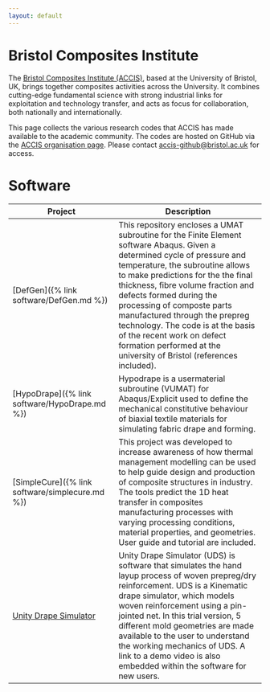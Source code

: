```yaml
---
layout: default
---
```


# Bristol Composites Institute

The [Bristol Composites Institute (ACCIS)](http://www.bris.ac.uk/composites),
based at the University of Bristol, UK, brings together composites activities
across the University. It combines cutting-edge fundamental science with strong
industrial links for exploitation and technology transfer, and acts as focus
for collaboration, both nationally and internationally.

This page collects the various research codes that ACCIS has made
available to the academic community. The codes are hosted on GitHub via
the [ACCIS organisation page](https://github.com/ACCIS). Please contact
<accis-github@bristol.ac.uk> for access.

# Software

| Project | Description |
| --------- | ------------- |
| [DefGen]({% link software/DefGen.md %}) | This repository encloses a UMAT subroutine for the Finite Element software Abaqus. Given a determined cycle of pressure and temperature, the subroutine allows to make predictions for the the final thickness, fibre volume fraction and defects formed during the processing of composte parts manufactured through the prepreg technology. The code is at the basis of the recent work on defect formation performed at the university of Bristol (references included). |
| [HypoDrape]({% link software/HypoDrape.md %}) |Hypodrape is a usermaterial subroutine (VUMAT) for Abaqus/Explicit used to define the mechanical constitutive behaviour of biaxial textile materials for simulating fabric drape and forming.|
| [SimpleCure]({% link software/simplecure.md %}) | This project was developed to increase awareness of how thermal management modelling can be used to help guide design and production of composite structures in industry. The tools predict the 1D heat transfer in composites manufacturing processes with varying processing conditions, material properties, and geometries. User guide and tutorial are included. |
| [Unity Drape Simulator](https://shashitha-kularatna.itch.io/unity-drape-simulator) | Unity Drape Simulator (UDS) is software that simulates the hand layup process of woven prepreg/dry reinforcement. UDS is a Kinematic drape simulator, which models woven reinforcement using a pin-jointed net. In this trial version, 5 different mold geometries are made available to the user to understand the working mechanics of UDS. A link to a demo video is also embedded within the software for new users. |
